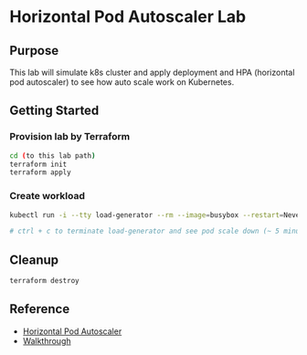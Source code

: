 # Horizontal Pod Autoscaler Lab

## Purpose

This lab will simulate k8s cluster and apply deployment and HPA (horizontal pod autoscaler) to see how auto scale work on Kubernetes.

## Getting Started

### Provision lab by Terraform

```sh
cd (to this lab path)
terraform init
terraform apply
```

### Create workload

```sh
kubectl run -i --tty load-generator --rm --image=busybox --restart=Never -- /bin/sh -c "while sleep 0.01; do wget -q -O- http://hpa-example; done"

# ctrl + c to terminate load-generator and see pod scale down (~ 5 minutes)
```

## Cleanup

```sh
terraform destroy
```

## Reference

- [Horizontal Pod Autoscaler](https://kubernetes.io/docs/tasks/run-application/horizontal-pod-autoscale/)
- [Walkthrough](https://kubernetes.io/docs/tasks/run-application/horizontal-pod-autoscale-walkthrough/)
